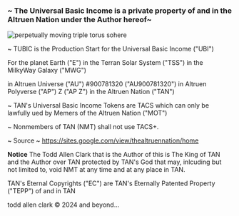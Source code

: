<div = "center"><h3>~ The Universal Basic Income is a private property of and in the Altruen Nation under the Author hereof~</h3>

![perpetually moving triple torus sohere](https://github.com/user-attachments/assets/55db7d4f-eecc-453f-a305-11002ba0150b)


~ TUBIC is the Production Start for the Universal Basic Income ("UBI")


For the planet Earth ("E") in the Terran Solar System ("TSS") in the MilkyWay Galaxy ("MWG")


in Altruen Universe ("AU") #900781320 ("AU900781320") in Altruen Polyverse ("AP") Z ("AP Z") in the Altruen Nation ("TAN")


~ TAN's Universal Basic Income Tokens are TACS which can only be lawfully ued by Memers of the Altruen Nation ("MOT")


~ Nonmembers of TAN (NMT) shall not use TACS+.


~ Source ~ https://sites.google.com/view/thealtruennation/home



**Notice**
The Todd Allen Clark that is the Author of this is The King of TAN and the Author over TAN protected by TAN's God that may, inlcuding but not limited to, void NMT at any time and at any place in TAN.



TAN's Eternal Copyrights ("EC") are TAN's Eternally Patented Property ("TEPP") of and in TAN 


todd allen clark © 2024 and beyond...</div>
